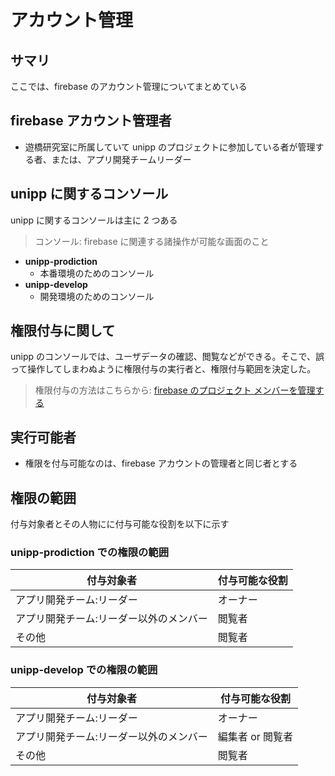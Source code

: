 # アカウント管理

## サマリ

ここでは、firebase のアカウント管理についてまとめている

## firebase アカウント管理者

- 遊橋研究室に所属していて unipp のプロジェクトに参加している者が管理する者、または、アプリ開発チームリーダー

## unipp に関するコンソール

unipp に関するコンソールは主に 2 つある

> コンソール: firebase に関連する諸操作が可能な画面のこと

- **unipp-prodiction**
  - 本番環境のためのコンソール
- **unipp-develop**
  - 開発環境のためのコンソール

## 権限付与に関して

unipp のコンソールでは、ユーザデータの確認、閲覧などができる。そこで、誤って操作してしまわぬように権限付与の実行者と、権限付与範囲を決定した。

> 権限付与の方法はこちらから: [firebase のプロジェクト メンバーを管理する](https://support.google.com/firebase/answer/7000272?hl=ja)

## 実行可能者

- 権限を付与可能なのは、firebase アカウントの管理者と同じ者とする

## 権限の範囲

付与対象者とその人物にに付与可能な役割を以下に示す

### unipp-prodiction での権限の範囲

| 付与対象者                              | 付与可能な役割 |
| --------------------------------------- | -------------- |
| アプリ開発チーム:リーダー               | オーナー       |
| アプリ開発チーム:リーダー以外のメンバー | 閲覧者         |
| その他                                  | 閲覧者         |

### unipp-develop での権限の範囲

| 付与対象者                              | 付与可能な役割   |
| --------------------------------------- | ---------------- |
| アプリ開発チーム:リーダー               | オーナー         |
| アプリ開発チーム:リーダー以外のメンバー | 編集者 or 閲覧者 |
| その他                                  | 閲覧者           |
